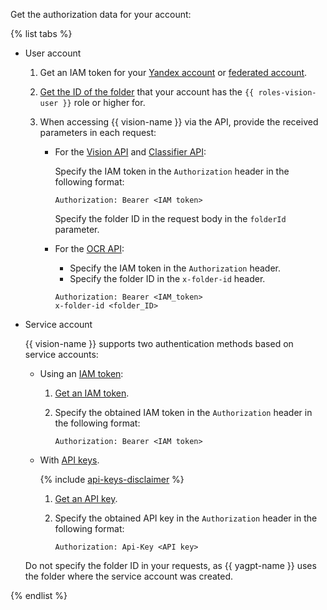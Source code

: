 Get the authorization data for your account:

{% list tabs %}

- User account

   1. Get an IAM token for your [Yandex account](../../iam/operations/iam-token/create.md) or [federated account](../../iam/operations/iam-token/create-for-federation.md).
   1. [Get the ID of the folder](../../resource-manager/operations/folder/get-id.md) that your account has the `{{ roles-vision-user }}` role or higher for.
   1. When accessing {{ vision-name }} via the API, provide the received parameters in each request:

      * For the [Vision API](../../vision/vision/api-ref/index.md) and [Classifier API](../../vision/classifier/api-ref/grpc/index.md):

         Specify the IAM token in the `Authorization` header in the following format:

         ```
         Authorization: Bearer <IAM token>
         ```

         Specify the folder ID in the request body in the `folderId` parameter.

      * For the [OCR API](../../vision/ocr/api-ref/index.md):

         * Specify the IAM token in the `Authorization` header.
         * Specify the folder ID in the `x-folder-id` header.

         ```
         Authorization: Bearer <IAM_token>
         x-folder-id <folder_ID>
         ```

- Service account

   {{ vision-name }} supports two authentication methods based on service accounts:

   * Using an [IAM token](../../iam/concepts/authorization/iam-token.md):

      1. [Get an IAM token](../../iam/operations/iam-token/create-for-sa.md).
      1. Specify the obtained IAM token in the `Authorization` header in the following format:

         ```
         Authorization: Bearer <IAM token>
         ```

   * With [API keys](../../iam/concepts/authorization/api-key).

      {% include [api-keys-disclaimer](../iam/api-keys-disclaimer.md) %}

      1. [Get an API key](../../iam/operations/api-key/create.md).
      1. Specify the obtained API key in the `Authorization` header in the following format:

         ```
         Authorization: Api-Key <API key>
         ```

   Do not specify the folder ID in your requests, as {{ yagpt-name }} uses the folder where the service account was created.

{% endlist %}